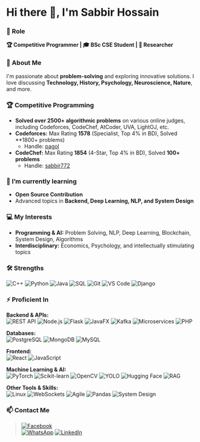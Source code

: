 <!-- ---
layout: default
title: Sabbir Hossain | Personal Portfolio
---
-->

# Hi there 👋, I'm Sabbir Hossain

### 💼 Role
**🏆 Competitive Programmer | 🎓 BSc CSE Student | 🔬 Researcher**

### 💬 About Me
I'm passionate about **problem-solving** and exploring innovative solutions. I love discussing **Technology, History, Psychology, Neuroscience, Nature**, and more.

### 🏆 Competitive Programming
- **Solved over 2500+ algorithmic problems** on various online judges, including Codeforces, CodeChef, AtCoder, UVA, LightOJ, etc.
- **Codeforces:** Max Rating **1578** (Specialist, Top 4% in BD), Solved **1800+ problems)  
  - Handle: [pagol](https://codeforces.com/profile/pagol)
- **CodeChef:** Max Rating **1854** (4-Star, Top 4% in BD), Solved **100+ problems**  
  - Handle: [sabbir772](https://www.codechef.com/users/sabbir772)

### 🌱 I’m currently learning
- **Open Source Contribution**  
- Advanced topics in **Backend, Deep Learning, NLP, and System Design**

### 💻 My Interests
- **Programming & AI:** Problem Solving, NLP, Deep Learning, Blockchain, System Design, Algorithms  
- **Interdisciplinary:** Economics, Psychology, and intellectually stimulating topics

### 🛠 Strengths
![C++](https://img.shields.io/badge/C++-00599C?style=for-the-badge&logo=c%2B%2B&logoColor=white)
![Python](https://img.shields.io/badge/Python-3776AB?style=for-the-badge&logo=python&logoColor=white)
![Java](https://img.shields.io/badge/Java-007396?style=for-the-badge&logo=java&logoColor=white)
![SQL](https://img.shields.io/badge/SQL-4479A1?style=for-the-badge&logo=sql&logoColor=white)
![Git](https://img.shields.io/badge/Git-F05032?style=for-the-badge&logo=git&logoColor=white)
![VS Code](https://img.shields.io/badge/VS%20Code-007ACC?style=for-the-badge&logo=visual-studio-code&logoColor=white)
![Django](https://img.shields.io/badge/Django-092E20?style=for-the-badge&logo=django&logoColor=white)

### ⚡ Proficient In
**Backend & APIs:**  
![REST API](https://img.shields.io/badge/REST-API-blue?style=for-the-badge) 
![Node.js](https://img.shields.io/badge/Node.js-339933?style=for-the-badge&logo=node.js&logoColor=white) 
![Flask](https://img.shields.io/badge/Flask-000000?style=for-the-badge&logo=flask&logoColor=white) 
![JavaFX](https://img.shields.io/badge/JavaFX-007396?style=for-the-badge&logo=java&logoColor=white) 
![Kafka](https://img.shields.io/badge/Kafka-231F20?style=for-the-badge&logo=apachekafka&logoColor=white) 
![Microservices](https://img.shields.io/badge/Microservices-00CFFF?style=for-the-badge) 
![PHP](https://img.shields.io/badge/PHP-777BB4?style=for-the-badge&logo=php&logoColor=white)  

**Databases:**  
![PostgreSQL](https://img.shields.io/badge/PostgreSQL-336791?style=for-the-badge&logo=postgresql&logoColor=white) 
![MongoDB](https://img.shields.io/badge/MongoDB-47A248?style=for-the-badge&logo=mongodb&logoColor=white) 
![MySQL](https://img.shields.io/badge/MySQL-4479A1?style=for-the-badge&logo=mysql&logoColor=white)  

**Frontend:**  
![React](https://img.shields.io/badge/React-61DAFB?style=for-the-badge&logo=react&logoColor=black) 
![JavaScript](https://img.shields.io/badge/JavaScript-F7DF1E?style=for-the-badge&logo=javascript&logoColor=black)  

**Machine Learning & AI:**  
![PyTorch](https://img.shields.io/badge/PyTorch-EE4C2C?style=for-the-badge&logo=pytorch&logoColor=white) 
![Scikit-learn](https://img.shields.io/badge/Scikit--learn-F7931E?style=for-the-badge&logo=scikitlearn&logoColor=white) 
![OpenCV](https://img.shields.io/badge/OpenCV-5C3EE8?style=for-the-badge&logo=opencv&logoColor=white) 
![YOLO](https://img.shields.io/badge/YOLO-FF6600?style=for-the-badge&logo=opencv&logoColor=white) 
![Hugging Face](https://img.shields.io/badge/Hugging%20Face-FF9900?style=for-the-badge) 
![RAG](https://img.shields.io/badge/RAG-0A0A0A?style=for-the-badge)  

**Other Tools & Skills:**  
![Linux](https://img.shields.io/badge/Linux-FCC624?style=for-the-badge&logo=linux&logoColor=black) 
![WebSockets](https://img.shields.io/badge/WebSockets-0099FF?style=for-the-badge) 
![Agile](https://img.shields.io/badge/Agile-F05032?style=for-the-badge) 
![Pandas](https://img.shields.io/badge/Pandas-150458?style=for-the-badge&logo=pandas&logoColor=white) 
![System Design](https://img.shields.io/badge/System%20Design-00CFFF?style=for-the-badge)

### 📫 Contact Me
> [![Facebook](https://img.shields.io/badge/Facebook-1877F2?style=for-the-badge&logo=facebook&logoColor=white)](https://fb.com/772sabbir)  
> [![WhatsApp](https://img.shields.io/badge/WhatsApp-25D366?style=for-the-badge&logo=whatsapp&logoColor=white)](https://wa.me/8801571144383)
> [![LinkedIn](https://img.shields.io/badge/LinkedIn-0077B5?style=for-the-badge&logo=linkedin&logoColor=white)](https://www.linkedin.com/in/772sabbir)
